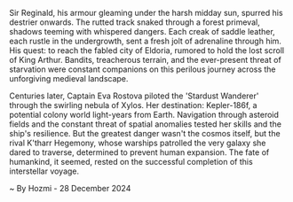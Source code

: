 
Sir Reginald, his armour gleaming under the harsh midday sun, spurred his destrier onwards.  The rutted track snaked through a forest primeval, shadows teeming with whispered dangers.  Each creak of saddle leather, each rustle in the undergrowth, sent a fresh jolt of adrenaline through him. His quest: to reach the fabled city of Eldoria, rumored to hold the lost scroll of King Arthur.  Bandits, treacherous terrain, and the ever-present threat of starvation were constant companions on this perilous journey across the unforgiving medieval landscape.


Centuries later, Captain Eva Rostova piloted the 'Stardust Wanderer' through the swirling nebula of Xylos.  Her destination: Kepler-186f, a potential colony world light-years from Earth.  Navigation through asteroid fields and the constant threat of spatial anomalies tested her skills and the ship's resilience.  But the greatest danger wasn't the cosmos itself, but the rival K'tharr Hegemony, whose warships patrolled the very galaxy she dared to traverse, determined to prevent human expansion.  The fate of humankind, it seemed, rested on the successful completion of this interstellar voyage.

~ By Hozmi - 28 December 2024

